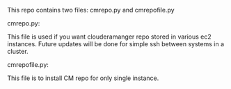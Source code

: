 This repo contains two files:
cmrepo.py and cmrepofile.py


cmrepo.py:

This file is used if you want clouderamanger repo stored in various ec2 instances.
Future updates will be done for simple ssh between systems in a cluster.

cmrepofile.py:

This file is to install CM repo for only single instance.
